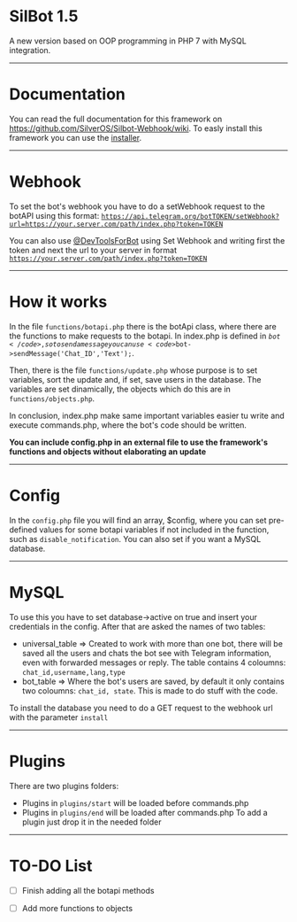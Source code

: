 # SilBot 1.5

A new version based on OOP programming in PHP 7 with MySQL integration.
- - -
# Documentation
 
You can read the full documentation for this framework on https://github.com/SilverOS/Silbot-Webhook/wiki.
To easly install this framework you can use the [installer](https://github.com/SilverOS/silbot-installer).
- - -
# Webhook

To set the bot's webhook you have to do a setWebhook request to the botAPI using this format:
<code>https://api.telegram.org/botTOKEN/setWebhook?url=https://your.server.com/path/index.php?token=TOKEN</code>

You can also use <a href='http://t.me/devtoolsforbot'>@DevToolsForBot</a> using Set Webhook and writing first the token and next the url to your server in format <code>https://your.server.com/path/index.php?token=TOKEN</code>
- - -
# How it works

In the file <code>functions/botapi.php</code> there is the botApi class, where there are the functions to make requests to the botapi. In index.php is defined in <code>$bot</code>, so to send a message you can use <code>$bot->sendMessage('Chat_ID','Text');</code>.

Then, there is the file <code>functions/update.php</code> whose purpose is to set variables, sort the update and, if set, save users in the database. The variables are set dinamically, the objects which do this are in <code>functions/objects.php</code>.

In conclusion, index.php make same important variables easier tu write and execute commands.php, where the bot's code should be written.

<b>You can include config.php in an external file to use the framework's functions and objects without elaborating an update</b>
- - -
# Config

In the <code>config.php</code> file you will find an array, $config, where you can set pre-defined values for some botapi variables if not included in the function, such as <code>disable_notification</code>. You can also set if you want a MySQL database.
- - -
# MySQL

To use this you have to set database->active on true and insert your credentials in the config. After that are asked the names of two tables:
- universal_table => Created to work with more than one bot, there will be saved all the users and chats the bot see with Telegram information, even with forwarded messages or reply. The table contains 4 coloumns: <code>chat_id,username,lang,type</code>
- bot_table => Where the bot's users are saved, by default it only contains two coloumns: <code>chat_id, state</code>. This is made to do stuff with the code.

To install the database you need to do a GET request to the webhook url with the parameter <code>install</code> 
- - -
# Plugins

There are two plugins folders:
- Plugins in <code>plugins/start</code> will be loaded before commands.php
- Plugins in <code>plugins/end</code> will be loaded after commands.php
To add a plugin just drop it in the needed folder
- - -

# TO-DO List
- [ ] Finish adding all the botapi methods
- [ ] Add more functions to objects








